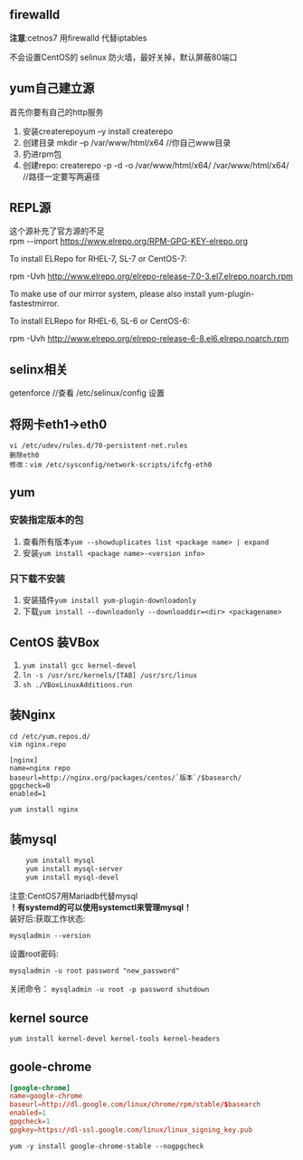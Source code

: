 ## firewalld

**注意**:cetnos7 用firewalld 代替iptables

不会设置CentOS的 selinux 防火墙，最好关掉，默认屏蔽80端口 

## yum自己建立源 
首先你要有自己的http服务

1. 安装createrepoyum –y install createrepo  
2. 创建目录 mkdir –p /var/www/html/x64 //你自己www目录
3. 扔进rpm包
4. 创建repo: createrepo -p -d -o /var/www/html/x64/ /var/www/html/x64/  
//路径一定要写两遍径  

## REPL源
这个源补充了官方源的不足  
rpm --import https://www.elrepo.org/RPM-GPG-KEY-elrepo.org

To install ELRepo for RHEL-7, SL-7 or CentOS-7:

rpm -Uvh http://www.elrepo.org/elrepo-release-7.0-3.el7.elrepo.noarch.rpm

To make use of our mirror system, please also install yum-plugin-fastestmirror.

To install ELRepo for RHEL-6, SL-6 or CentOS-6:

rpm -Uvh http://www.elrepo.org/elrepo-release-6-8.el6.elrepo.noarch.rpm


## selinx相关
getenforce //查看
/etc/selinux/config 设置
## 将网卡eth1->eth0
    vi /etc/udev/rules.d/70-persistent-net.rules
    删除eth0
    修改：vim /etc/sysconfig/network-scripts/ifcfg-eth0
## yum
### 安装指定版本的包
1. 查看所有版本`yum --showduplicates list <package name> | expand`
2. 安装`yum install <package name>-<version info>`
### 只下载不安装
1. 安装插件`yum install yum-plugin-downloadonly`
2. 下载`yum install --downloadonly --downloaddir=<dir> <packagename>`

## CentOS 装VBox
1. `yum install gcc kernel-devel`  
2. `ln -s /usr/src/kernels/[TAB] /usr/src/linux`  
3. `sh ./VBoxLinuxAdditions.run`  

## 装Nginx
    cd /etc/yum.repos.d/
    vim nginx.repo

    [nginx]
    name=nginx repo
    baseurl=http://nginx.org/packages/centos/`版本`/$basearch/
    gpgcheck=0
    enabled=1  

    yum install nginx

## 装mysql
```sh
    yum install mysql
    yum install mysql-server
    yum install mysql-devel
```
注意:CentOS7用Mariadb代替mysql  
**！有systemd的可以使用systemctl来管理mysql！**  
装好后:获取工作状态:  

    mysqladmin --version  
设置root密码:  

    mysqladmin -u root password "new_password"  
关闭命令：
`mysqladmin -u root -p password shutdown`

## kernel source
```sh
yum install kernel-devel kernel-tools kernel-headers
```

## goole-chrome
```conf
[google-chrome]
name=google-chrome
baseurl=http://dl.google.com/linux/chrome/rpm/stable/$basearch
enabled=1
gpgcheck=1
gpgkey=https://dl-ssl.google.com/linux/linux_signing_key.pub
```
`yum -y install google-chrome-stable --nogpgcheck`


